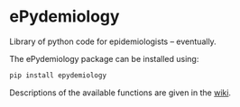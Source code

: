 # ePydemiology
Library of python code for epidemiologists – eventually.

The ePydemiology package can be installed using:
```python
pip install epydemiology
```

Descriptions of the available functions are given in the [wiki](https://github.com/lvphj/epydemiology/wiki).

